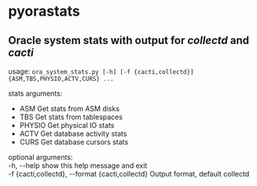 # pyorastats

## Oracle system stats with output for *collectd* and *cacti*

usage: `ora_system_stats.py [-h] [-f {cacti,collectd}] {ASM,TBS,PHYSIO,ACTV,CURS} ...`

stats arguments:<br />


    
* ASM    Get stats from ASM disks<br />
* TBS    Get stats from tablespaces<br />
* PHYSIO Get physical IO stats<br />
* ACTV   Get database activity stats<br />
* CURS   Get database cursors stats<br />


optional arguments:<br />
  -h, --help            show this help message and exit<br />
  -f {cacti,collectd}, --format {cacti,collectd} Output format, default collectd
